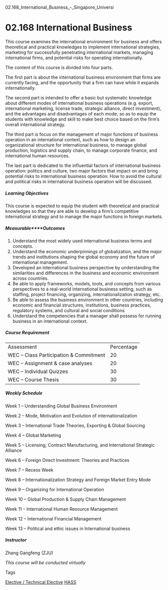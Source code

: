 02.168_International_Business_-_Singapore_Universi



02.168 International Business
=============================

This course examines the international environment for business and offers theoretical and practical knowledges to implement international strategies, marketing for successfully penetrating international markets, managing international firms, and potential risks for operating internationally.



The content of this course is divided into four parts.



The first part is about the international business environment that firms are currently facing, and the opportunity that a firm can have while it expands internationally.



The second part is intended to offer a basic but systematic knowledge about different modes of international business operations (e.g. export, international marketing, license trade, strategic alliance, direct investment), and the advantages and disadvantages of each mode, so as to equip the students with knowledge and skill to make best choice based on the firm’s overall international strategy.



The third part is focus on the management of major functions of business operation in an international context, such as how to design an organizational structure for international business, to manage global production, logistics and supply chain, to manage corporate finance, and international human resources.



The last part is dedicated to the influential factors of international business operation: politics and culture, two major factors that impact on and bring potential risks to international business operation. How to avoid the cultural and political risks in international business operation will be discussed.



##### **Learning Objectives**



This course is expected to equip the student with theoretical and practical knowledges so that they are able to develop a firm’s competitive international strategy and to manage the major functions in foreign markets.



##### **Measurable****Outcomes**



1. Understand the most widely used international business terms and concepts.
2. Understand the economic underpinnings of globalization, and the major trends and institutions shaping the global economy and the future of international management.
3. Developed an international business perspective by understanding the similarities and differences in the business and economic environment across countries.
4. Be able to apply frameworks, models, tools, and concepts from various perspectives to a real-world international business setting, such as staffing, project financing, organizing, internationalization strategy, etc.
5. Be able to assess the business environment in other countries, including economic and financial structures, institutions, business practices, regulatory systems, and cultural and social conditions
6. Understand the competencies that a manager shall possess for running business in an international context.


##### **Course Requirement**



|  |  |
| --- | --- |
| Assessment | Percentage |
| WEC – Class Participation & Commitment | 20 |
| WEC – Assignment & case analyses | 20 |
| WEC – Individual Quizzes | 30 |
| WEC – Course Thesis | 30 |



##### **Weekly Schedule**



Week 1 – Understanding Global Business Environment



Week 2 – Mode, Motivation and Evolution of internationalization



Week 3 – International Trade Theories, Exporting & Global Sourcing



Week 4 – Global Marketing



Week 5 – Licensing, Contract Manufacturing, and International Strategic Alliance



Week 6 – Foreign Direct Investment: Theories and Practices



Week 7 – Recess Week



Week 8 – Internationalization Strategy and Foreign Market Entry Mode



Week 9 – Organizing for International Operation



Week 10 – Global Production & Supply Chain Management



Week 11 – International Human Resource Management



Week 12 – International Financial Management



Week 13 – Political and ethic issues in International business



##### **Instructor**



Zhang Gangfeng (ZJU)



*This course will be conducted virtually*

Tags

[Elective / Technical Elective](/education/undergraduate/courses/?course-type=853)
[HASS](/education/undergraduate/courses/?pillar-cluster=56)

